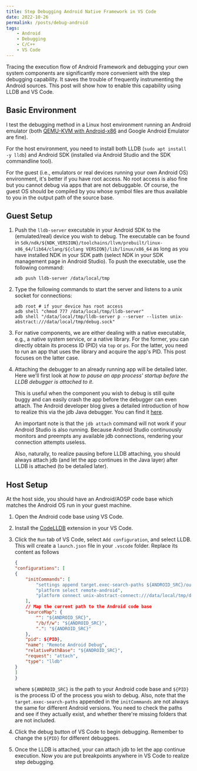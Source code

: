 ```yaml
---
title: Step Debugging Android Native Framework in VS Code
date: 2022-10-26
permalink: /posts/debug-android
tags: 
    - Android
    - Debugging
    - C/C++
    - VS Code
---
```


Tracing the execution flow of Android Framework and debugging your own system components are significantly more convenient with the step debugging capability.
It saves the trouble of frequently instrumenting the Android sources.
This post will show how to enable this capability using LLDB and VS Code.

## Basic Environment

I test the debugging method in a Linux host environment running an Android emulator (both [QEMU-KVM with Android-x86](https://github.com/TrinityEmulator/TrinityEmulator/wiki/Setup-of-Other-Emulators#qemu-kvm) and Google Android Emulator are fine).

For the host environment, you need to install both LLDB (`sudo apt install -y lldb`) and Android SDK (installed via Android Studio and the SDK commandline tool).

For the guest (i.e., emulators or real devices running your own Android OS) environment,
    it's better if you have root access.
No root access is also fine but you cannot debug via apps that are not debuggable.
Of course, the guest OS should be compiled by you whose symbol files are thus available to you in the output path of the source base.

## Guest Setup

1) Push the `lldb-server` executable in your Android SDK to the (emulated/real) device you wish to debug. The executable can be found in `Sdk/ndk/${NDK_VERSION}/toolchains/llvm/prebuilt/linux-x86_64/lib64/clang/${clang VERSION}/lib/linux/x86_64` as long as you have installed NDK in your SDK path (select NDK in your SDK management page in Android Studio). To push the executable, use the following command:
    ```shell
    adb push lldb-server /data/local/tmp
    ```

2) Type the following commands to start the server and listens to a unix socket for connections:
    ```shell
    adb root # if your device has root access
    adb shell "chmod 777 /data/local/tmp/lldb-server"
    adb shell "/data/local/tmp/lldb-server p --server --listen unix-abstract:///data/local/tmp/debug.sock"
    ```
3) For native components, we are either dealing with a native executable, e.g., a native system service, or a native library.
For the former, you can directly obtain its process ID (PID) via `top` or `ps`. 
For the latter, you need to run an app that uses the library and acquire the app's PID.
This post focuses on the latter case.

4) Attaching the debugger to an already running app will be detailed later. Here we'll first look at *how to pause an app process' startup before the LLDB debugger is attached to it*.

    This is useful when the component you wish to debug is still quite buggy and can easily crash the app before the debugger can even attach.
The Android developer blog gives a detailed introduction of how to realize this via the jdb Java debugger. You can find it [here](https://source.android.com/docs/core/tests/debug/gdb#app-startup).

    An important note is that the `jdb attach` command will not work if your Android Studio is also running.
    Because Android Studio continuously monitors and preempts any available jdb connections,
    rendering your connection attempts useless.

    Also, naturally, to realize pausing before LLDB attaching, you should always attach jdb (and let the app continues in the Java layer) after LLDB is attached (to be detailed later).

## Host Setup
At the host side, you should have an Android/AOSP code base which matches the Android OS run in your guest machine.

1) Open the Android code base using VS Code.

2) Install the [CodeLLDB](https://marketplace.visualstudio.com/items?itemName=vadimcn.vscode-lldb) extension in your VS Code.

3) Click the `Run` tab of VS Code, select `Add configuration`, and select LLDB. This will create a `launch.json` file in your `.vscode` folder. Replace its content as follows
    ```json
    {
    "configurations": [
    {
        "initCommands": [
            "settings append target.exec-search-paths ${ANDROID_SRC}/out/target/product/x86_64/symbols/system/lib64/ ${ANDROID_SRC}/out/target/product/x86_64/symbols/system/lib64/hw ${ANDROID_SRC}/out/target/product/x86_64/symbols/system/lib64/egl ${ANDROID_SRC}/out/target/product/x86_64/symbols/system/lib64/extractors ${ANDROID_SRC}/out/target/product/x86_64/symbols/system/vendor/lib64/ ${ANDROID_SRC}/out/target/product/x86_64/symbols/system/vendor/lib64/hw ${ANDROID_SRC}/out/target/product/x86_64/symbols/system/vendor/lib64/egl ${ANDROID_SRC}/out/target/product/x86_64/symbols/system/vendor/lib64/dri ${ANDROID_SRC}/out/target/product/x86_64/symbols/system/vendor/lib64/extractors ${ANDROID_SRC}/out/target/product/x86_64/symbols/system/vendor/lib64/mediacas ${ANDROID_SRC}/out/target/product/x86_64/symbols/system/vendor/lib64/mediadrm ${ANDROID_SRC}/out/target/product/x86_64/symbols/system/vendor/lib64/soundfx",
            "platform select remote-android", 
            "platform connect unix-abstract-connect:///data/local/tmp/debug.sock",
        ], 
        // Map the current path to the Android code base
        "sourceMap": {
            "": "${ANDROID_SRC}", 
            "/b/f/w": "${ANDROID_SRC}", 
            ".": "${ANDROID_SRC}"
        }, 
        "pid": ${PID}, 
        "name": "Remote Android Debug", 
        "relativePathBase": "${ANDROID_SRC}", 
        "request": "attach", 
        "type": "lldb"
    }
    ]
    }
    ```
    where `${ANDROID_SRC}` is the path to your Android code base and `${PID}` is the process ID of the process you wish to debug.
    Also, note that the `target.exec-search-paths` appended in the `initCommands` are not always the same for different Android versions. You need to check the paths and see if they actually exist, and whether there're missing folders that are not included.

4) Click the debug button of VS Code to begin debugging. Remember to change the `${PID}` for different debuggees.

5) Once the LLDB is attached, your can attach jdb to let the app continue execution. Now you are put breakpoints anywhere in VS Code to realize step debugging.